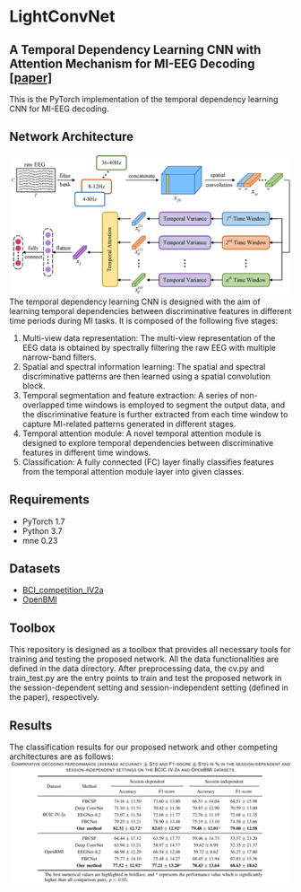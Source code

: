 # LightConvNet
## A Temporal Dependency Learning CNN with Attention Mechanism for MI-EEG Decoding [[paper]](https://doi.org/10.1109/TNSRE.2023.3299355)
This is the PyTorch implementation of the temporal dependency learning CNN for MI-EEG decoding.
## Network Architecture
![Network architecture](https://github.com/Ma-Xinzhi/LightConvNet/blob/main/network_architecture.png)
The temporal dependency learning CNN is designed with the aim of learning temporal dependencies between discriminative features in different time periods during MI tasks. It is composed of the following five stages:
1. Multi-view data representation: The multi-view representation of the EEG data is obtained by spectrally filtering the raw EEG with multiple narrow-band filters.
2. Spatial and spectral information learning: The spatial and spectral discriminative patterns are then learned using a spatial convolution block.
3. Temporal segmentation and feature extraction: A series of non-overlapped time windows is employed to segment the output data, and the discriminative feature is further extracted from each time window to capture MI-related patterns generated in different stages.
4. Temporal attention module: A novel temporal attention module is designed to explore temporal dependencies between discriminative features in different time windows.
5. Classification: A fully connected (FC) layer finally classifies features from the temporal attention module layer into given classes.
## Requirements
* PyTorch 1.7
* Python 3.7
* mne 0.23
## Datasets
* [BCI_competition_IV2a](https://www.bbci.de/competition/iv/)
* [OpenBMI](http://gigadb.org/dataset/view/id/100542)
## Toolbox
This repository is designed as a toolbox that provides all necessary tools for training and testing the proposed network. All the data functionalities are defined in the data directory. After preprocessing data, the cv.py and train_test.py are the entry points to train and test the proposed network in the session-dependent setting and session-independent setting (defined in the paper), respectively.
## Results
The classification results for our proposed network and other competing architectures are as follows:
![Results](https://github.com/Ma-Xinzhi/LightConvNet/blob/main/results.png)
